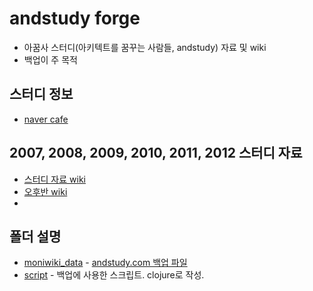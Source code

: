 # andstudy forge

* 아꿈사 스터디(아키텍트를 꿈꾸는 사람들, andstudy) 자료 및 wiki
* 백업이 주 목적

## 스터디 정보

* [naver cafe](http://cafe.naver.com/architect1.cafe)

## 2007, 2008, 2009, 2010, 2011, 2012 스터디 자료

* [스터디 자료 wiki](https://github.com/andstudy/forge/wiki)
* [오후반 wiki](https://github.com/andstudy/forge/wiki/%EC%98%A4%ED%9B%84%EB%B0%98)
* 
## 폴더 설명

* [moniwiki_data](moniwiki_data) - [andstudy.com 백업 파일](http://www.andstudy.com/)
* [script](script) - 백업에 사용한 스크립트. clojure로 작성.
